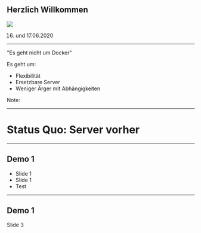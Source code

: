  ## Herzlich Willkommen

![ ](https://www.heise-events.de/uploads/OnuAG8xJ/766x0_2560x0/Docker_2000x500.jpg)

16. und 17.06.2020
---

"Es geht nicht um Docker"

Es geht um:  <!-- .element: class="fragment" data-fragment-index="1" -->
* Flexibilität <!-- .element: class="fragment" data-fragment-index="2" -->
* Ersetzbare Server <!-- .element: class="fragment" data-fragment-index="3" -->
* Weniger Ärger mit Abhängigkeiten <!-- .element: class="fragment" data-fragment-index="4" -->

Note:

---

# Status Quo: Server vorher




---
## Demo 1

* Slide 1 <!-- .element: class="fragment" data-fragment-index="1" -->
* Slide 1 <!-- .element: class="fragment" data-fragment-index="2" -->
* Test <!-- .element: class="fragment" data-fragment-index="3" -->
---
## Demo 1
Slide 3